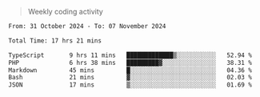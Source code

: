 > Weekly coding activity
<!--START_SECTION:waka-->

```txt
From: 31 October 2024 - To: 07 November 2024

Total Time: 17 hrs 21 mins

TypeScript       9 hrs 11 mins   █████████████▒░░░░░░░░░░░   52.94 %
PHP              6 hrs 38 mins   █████████▓░░░░░░░░░░░░░░░   38.31 %
Markdown         45 mins         █░░░░░░░░░░░░░░░░░░░░░░░░   04.36 %
Bash             21 mins         ▓░░░░░░░░░░░░░░░░░░░░░░░░   02.03 %
JSON             17 mins         ▒░░░░░░░░░░░░░░░░░░░░░░░░   01.69 %
```

<!--END_SECTION:waka-->
